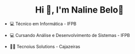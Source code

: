 <!--
**Nahline/Nahline** is a ✨ _special_ ✨ repository because its `README.md` (this file) appears on your GitHub profile.

Here are some ideas to get you started:

- 🔭 I’m currently working on ...
- 🌱 I’m currently learning ...
- 👯 I’m looking to collaborate on ...
- 🤔 I’m looking for help with ...
- 💬 Ask me about ...
- 📫 How to reach me: ...
- 😄 Pronouns: ...
- ⚡ Fun fact: ...
-->
<h1 align="center">Hi 👋, I'm Naline Belo🎈</h1>

- 💻 Técnico em Informática - IFPB

- 💻 Cursando Análise e Desenvolvimento de Sistemas - IFPB

- 👨‍💻 Tecnoius Solutions - Cajazeiras
